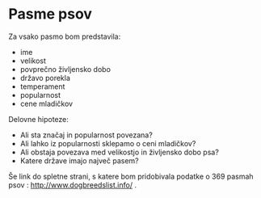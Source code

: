 Pasme psov
=======================


Za vsako pasmo bom predstavila:
* ime
* velikost 
* povprečno življensko dobo
* državo porekla
* temperament
* popularnost
* cene mladičkov


Delovne hipoteze:
* Ali sta značaj in popularnost povezana?
* Ali lahko iz popularnosti sklepamo o ceni mladičkov?
* Ali obstaja povezava med velikostjo in življensko dobo psa?
* Katere države imajo največ pasem?


Še link do spletne strani, s katere bom pridobivala podatke o 369 pasmah psov : http://www.dogbreedslist.info/ .
